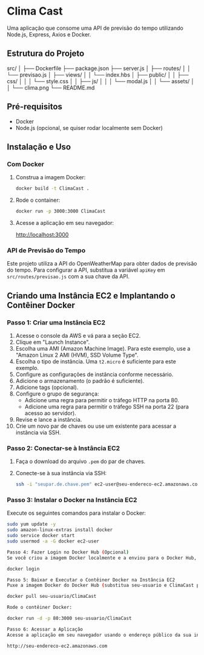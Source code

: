 # Clima Cast

Uma aplicação que consome uma API de previsão do tempo utilizando Node.js, Express, Axios e Docker.

## Estrutura do Projeto

src/
│
├── Dockerfile
├── package.json
├── server.js
│ ├── routes/
│ │ └── previsao.js
│ ├── views/
│ │ └── index.hbs
│ ├── public/
│ │ ├── css/
│ │ │ └── style.css
│ │ ├── js/
│ │ │ └── modal.js
│ │ └── assets/
│ │ └── clima.png
└── README.md

## Pré-requisitos

- Docker
- Node.js (opcional, se quiser rodar localmente sem Docker)

## Instalação e Uso

### Com Docker

1. Construa a imagem Docker:

    ```bash
    docker build -t ClimaCast .
    ```

2. Rode o container:

    ```bash
    docker run -p 3000:3000 ClimaCast
    ```

3. Acesse a aplicação em seu navegador:

    [http://localhost:3000](http://localhost:3000)

### API de Previsão do Tempo

Este projeto utiliza a API do OpenWeatherMap para obter dados de previsão do tempo. Para configurar a API, substitua a variável `apiKey` em `src/routes/previsao.js` com a sua chave da API.

## Criando uma Instância EC2 e Implantando o Contêiner Docker

### Passo 1: Criar uma Instância EC2

1. Acesse o console da AWS e vá para a seção EC2.
2. Clique em "Launch Instance".
3. Escolha uma AMI (Amazon Machine Image). Para este exemplo, use a "Amazon Linux 2 AMI (HVM), SSD Volume Type".
4. Escolha o tipo de instância. Uma `t2.micro` é suficiente para este exemplo.
5. Configure as configurações de instância conforme necessário.
6. Adicione o armazenamento (o padrão é suficiente).
7. Adicione tags (opcional).
8. Configure o grupo de segurança:
   - Adicione uma regra para permitir o tráfego HTTP na porta 80.
   - Adicione uma regra para permitir o tráfego SSH na porta 22 (para acesso ao servidor).
9. Revise e lance a instância.
10. Crie um novo par de chaves ou use um existente para acessar a instância via SSH.

### Passo 2: Conectar-se à Instância EC2

1. Faça o download do arquivo `.pem` do par de chaves.
2. Conecte-se à sua instância via SSH:

    ```bash
    ssh -i "seupar.de.chave.pem" ec2-user@seu-endereco-ec2.amazonaws.com
    ```

### Passo 3: Instalar o Docker na Instância EC2

Execute os seguintes comandos para instalar o Docker:

```bash
sudo yum update -y
sudo amazon-linux-extras install docker
sudo service docker start
sudo usermod -a -G docker ec2-user

Passo 4: Fazer Login no Docker Hub (Opcional)
Se você criou a imagem Docker localmente e a enviou para o Docker Hub, faça login:

docker login

Passo 5: Baixar e Executar o Contêiner Docker na Instância EC2
Puxe a imagem Docker do Docker Hub (substitua seu-usuario e ClimaCast pelo nome do seu repositório e imagem):

docker pull seu-usuario/ClimaCast

Rode o contêiner Docker:

docker run -d -p 80:3000 seu-usuario/ClimaCast

Passo 6: Acessar a Aplicação
Acesse a aplicação em seu navegador usando o endereço público da sua instância EC2:

http://seu-endereco-ec2.amazonaws.com